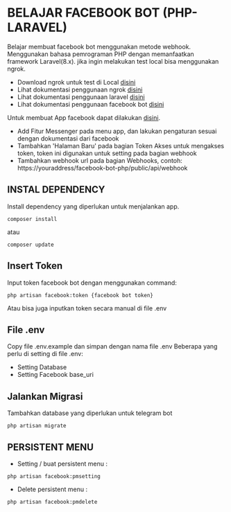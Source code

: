 # BELAJAR FACEBOOK BOT (PHP-LARAVEL)

Belajar membuat facebook bot menggunakan metode webhook. Menggunakan bahasa pemrograman PHP dengan memanfaatkan framework Laravel(8.x). jika ingin melakukan test local bisa menggunakan ngrok.
- Download ngrok untuk test di Local [disini](https://ngrok.com/download)
- Lihat dokumentasi penggunaan ngrok [disini](https://ngrok.com/docs)
- Lihat dokumentasi penggunaan laravel [disini](https://laravel.com/docs/8.x)
- Lihat dokumentasi penggunaan facebook bot [disini](https://developers.facebook.com/docs/messenger-platform)

Untuk membuat App facebook dapat dilakukan [disini](https://developers.facebook.com/apps/).
- Add Fitur Messenger pada menu app, dan lakukan pengaturan sesuai dengan dokumentasi dari facebook
- Tambahkan 'Halaman Baru' pada bagian Token Akses untuk mengakses token, token ini digunakan untuk setting pada bagian webhook
- Tambahkan webhook url pada bagian Webhooks, contoh: https://youraddress/facebook-bot-php/public/api/webhook

## INSTAL DEPENDENCY

Install dependency yang diperlukan untuk menjalankan app.

`````````````````
composer install
`````````````````

atau 

`````````````````
composer update
`````````````````

## Insert Token

Input token facebook bot dengan menggunakan command:

````````````````````````````````````````````````
php artisan facebook:token {facebook bot token}
````````````````````````````````````````````````
Atau bisa juga inputkan token secara manual di file .env

## File .env

Copy file .env.example dan simpan dengan nama file .env
Beberapa yang perlu di setting di file .env:
- Setting Database
- Setting Facebook base_uri

## Jalankan Migrasi

Tambahkan database yang diperlukan untuk telegram bot

```````````````````````
php artisan migrate
```````````````````````

## PERSISTENT MENU

- Setting / buat persistent menu :

`````````````````````````
php artisan facebook:pmsetting
`````````````````````````

- Delete persistent menu :

`````````````````````````
php artisan facebook:pmdelete
`````````````````````````
